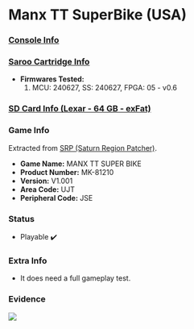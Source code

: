 # Manx TT SuperBike (USA)

### [Console Info](../../../../../Info/Consoles/VA13/README.md)

### [Saroo Cartridge Info](../../../../../Info/Cartridges/RetroGameParadiseStore/1.32F/README.md)

- <b>Firmwares Tested:</b>
  1. MCU: 240627, SS: 240627, FPGA: 05 - v0.6

### [SD Card Info (Lexar - 64 GB - exFat)](../../../../../Info/SdCards/Lexar/64GB/exfat/README.md)

### Game Info

Extracted from [SRP (Saturn Region Patcher)](https://segaxtreme.net/resources/saturn-region-patcher.81/download).

- <b>Game Name:</b> MANX TT SUPER BIKE
- <b>Product Number:</b> MK-81210
- <b>Version:</b> V1.001
- <b>Area Code:</b> UJT
- <b>Peripheral Code:</b> JSE

### Status

- Playable :heavy_check_mark:

### Extra Info

- It does need a full gameplay test.

### Evidence

[![](https://img.youtube.com/vi/im3iGjYBETM/0.jpg)](https://www.youtube.com/watch?v=im3iGjYBETM)
